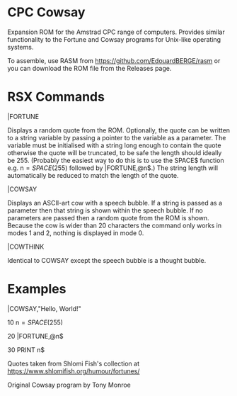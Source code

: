 # CPC Cowsay

Expansion ROM for the Amstrad CPC range of computers. Provides similar functionality to the Fortune and Cowsay programs for Unix-like operating systems.

To assemble, use RASM from https://github.com/EdouardBERGE/rasm or you can download the ROM file from the Releases page.

# RSX Commands

|FORTUNE
  
Displays a random quote from the ROM. Optionally, the quote can be written to a string variable by passing a pointer to the variable as a parameter. The variable must be initialised with a string long enough to contain the quote otherwise the quote will be truncated, to be safe the length should ideally be 255. (Probably the easiest way to do this is to use the SPACE$ function e.g. n$=SPACE$(255) followed by |FORTUNE,@n$.) The string length will automatically be reduced to match the length of the quote.
  
|COWSAY
  
Displays an ASCII-art cow with a speech bubble. If a string is passed as a parameter then that string is shown within the speech bubble. If no parameters are passed then a random quote from the ROM is shown. Because the cow is wider than 20 characters the command only works in modes 1 and 2, nothing is displayed in mode 0.
  
|COWTHINK
  
Identical to COWSAY except the speech bubble is a thought bubble.
    
# Examples

|COWSAY,"Hello, World!"

  
10 n$=SPACE$(255)

20 |FORTUNE,@n$

30 PRINT n$

Quotes taken from Shlomi Fish's collection at https://www.shlomifish.org/humour/fortunes/

Original Cowsay program by Tony Monroe
